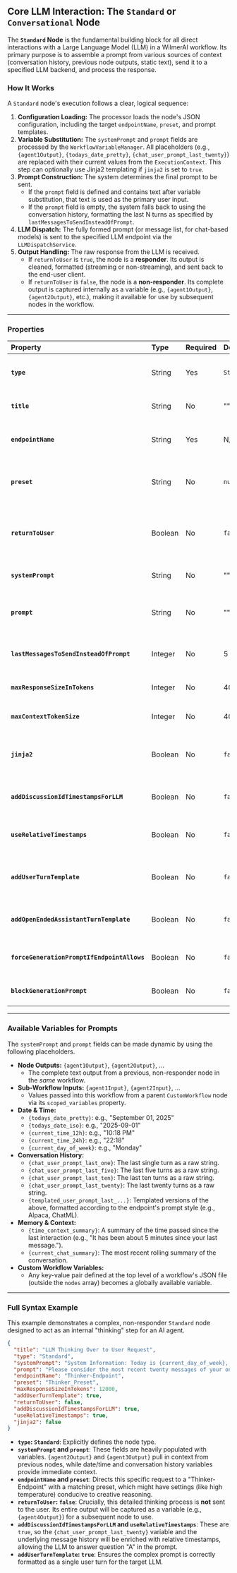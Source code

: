 ## Core LLM Interaction: The `Standard` or `Conversational` Node

The **`Standard` Node** is the fundamental building block for all direct interactions with a Large Language Model (LLM)
in a WilmerAI workflow. Its primary purpose is to assemble a prompt from various sources of context (conversation
history, previous node outputs, static text), send it to a specified LLM backend, and process the response.

### How It Works

A `Standard` node's execution follows a clear, logical sequence:

1. **Configuration Loading:** The processor loads the node's JSON configuration, including the target `endpointName`,
   `preset`, and prompt templates.
2. **Variable Substitution:** The `systemPrompt` and `prompt` fields are processed by the `WorkflowVariableManager`. All
   placeholders (e.g., `{agent1Output}`, `{todays_date_pretty}`, `{chat_user_prompt_last_twenty}`) are replaced with
   their current values from the `ExecutionContext`. This step can optionally use Jinja2 templating if `jinja2` is set
   to `true`.
3. **Prompt Construction:** The system determines the final prompt to be sent.
    * If the `prompt` field is defined and contains text after variable substitution, that text is used as the primary
      user input.
    * If the `prompt` field is empty, the system falls back to using the conversation history, formatting the last N
      turns as specified by `lastMessagesToSendInsteadOfPrompt`.
4. **LLM Dispatch:** The fully formed prompt (or message list, for chat-based models) is sent to the specified LLM
   endpoint via the `LLMDispatchService`.
5. **Output Handling:** The raw response from the LLM is received.
    * If `returnToUser` is `true`, the node is a **responder**. Its output is cleaned, formatted (streaming or
      non-streaming), and sent back to the end-user client.
    * If `returnToUser` is `false`, the node is a **non-responder**. Its complete output is captured internally as a
      variable (e.g., `{agent1Output}`, `{agent2Output}`, etc.), making it available for use by subsequent nodes in the
      workflow.

-----

### Properties

| Property                                    | Type    | Required | Default    | Description                                                                                                                                                                             |
|:--------------------------------------------|:--------|:---------|:-----------|:----------------------------------------------------------------------------------------------------------------------------------------------------------------------------------------|
| **`type`**                                  | String  | Yes      | `Standard` | The node type. While technically optional (it defaults to `Standard`), it is best practice to always include it for clarity.                                                            |
| **`title`**                                 | String  | No       | ""         | A descriptive name for the node, used for logging and debugging purposes.                                                                                                               |
| **`endpointName`**                          | String  | Yes      | N/A        | The name of the LLM endpoint configuration to use for this node, as defined in `Public/Configs/Endpoints/`.                                                                             |
| **`preset`**                                | String  | No       | `null`     | The name of the generation preset (e.g., temperature, top\_p) to use from `Public/Configs/Presets/`. If omitted, the endpoint's default preset is used.                                 |
| **`returnToUser`**                          | Boolean | No       | `false`    | If `true`, this node's output is sent to the user. Only one node per workflow can be a responder. If no node is marked, the last node in the sequence becomes the responder by default. |
| **`systemPrompt`**                          | String  | No       | ""         | The system prompt or initial instruction set for the LLM. Supports variable substitution.                                                                                               |
| **`prompt`**                                | String  | No       | ""         | The main user-facing prompt. If this is empty, the node will use `lastMessagesToSendInsteadOfPrompt` instead. Supports variable substitution.                                           |
| **`lastMessagesToSendInsteadOfPrompt`**     | Integer | No       | 5          | If `prompt` is empty, this specifies how many of the most recent conversational turns to use as the prompt.                                                                             |
| **`maxResponseSizeInTokens`**               | Integer | No       | 400        | Overrides the maximum number of tokens the LLM can generate for this specific node.                                                                                                     |
| **`maxContextTokenSize`**                   | Integer | No       | 4096       | Overrides the maximum context window size (in tokens) for this specific node.                                                                                                           |
| **`jinja2`**                                | Boolean | No       | `false`    | If `true`, enables Jinja2 templating for the `systemPrompt` and `prompt` fields, theoretically allowing for more complex logic like loops and conditionals.                             |
| **`addDiscussionIdTimestampsForLLM`**       | Boolean | No       | `false`    | If `true`, automatically injects timestamps into the `messages` payload sent to the LLM. Requires a `discussionId` to be active.                                                        |
| **`useRelativeTimestamps`**                 | Boolean | No       | `false`    | If `addDiscussionIdTimestampsForLLM` is `true`, this setting will use relative timestamps (e.g., "5 minutes ago") instead of absolute ones.                                             |
| **`addUserTurnTemplate`**                   | Boolean | No       | `false`    | Manually wraps the final prompt content in the user turn template defined by the endpoint's prompt format. Useful for forcing a specific structure.                                     |
| **`addOpenEndedAssistantTurnTemplate`**     | Boolean | No       | `false`    | Appends the start of an assistant turn template to the end of the final prompt, effectively "prompting" the model to begin its response.                                                |
| **`forceGenerationPromptIfEndpointAllows`** | Boolean | No       | `false`    | Forces the addition of a generation prompt (like an assistant turn template) even if other settings would normally suppress it.                                                         |
| **`blockGenerationPrompt`**                 | Boolean | No       | `false`    | Explicitly blocks the addition of any automatic generation prompt, regardless of other settings.                                                                                        |

-----

### Available Variables for Prompts

The `systemPrompt` and `prompt` fields can be made dynamic by using the following placeholders.

* **Node Outputs:** `{agent1Output}`, `{agent2Output}`, ...
    * The complete text output from a previous, non-responder node in the *same* workflow.
* **Sub-Workflow Inputs:** `{agent1Input}`, `{agent2Input}`, ...
    * Values passed into this workflow from a parent `CustomWorkflow` node via its `scoped_variables` property.
* **Date & Time:**
    * `{todays_date_pretty}`: e.g., "September 01, 2025"
    * `{todays_date_iso}`: e.g., "2025-09-01"
    * `{current_time_12h}`: e.g., "10:18 PM"
    * `{current_time_24h}`: e.g., "22:18"
    * `{current_day_of_week}`: e.g., "Monday"
* **Conversation History:**
    * `{chat_user_prompt_last_one}`: The last single turn as a raw string.
    * `{chat_user_prompt_last_five}`: The last five turns as a raw string.
    * `{chat_user_prompt_last_ten}`: The last ten turns as a raw string.
    * `{chat_user_prompt_last_twenty}`: The last twenty turns as a raw string.
    * `{templated_user_prompt_last_...}`: Templated versions of the above, formatted according to the endpoint's prompt
      style (e.g., Alpaca, ChatML).
* **Memory & Context:**
    * `{time_context_summary}`: A summary of the time passed since the last interaction (e.g., "It has been about 5
      minutes since your last message.").
    * `{current_chat_summary}`: The most recent rolling summary of the conversation.
* **Custom Workflow Variables:**
    * Any key-value pair defined at the top level of a workflow's JSON file (outside the `nodes` array) becomes a
      globally available variable.

-----

### Full Syntax Example

This example demonstrates a complex, non-responder `Standard` node designed to act as an internal "thinking" step for an
AI agent.

```json
{
  "title": "LLM Thinking Over to User Request",
  "type": "Standard",
  "systemPrompt": "System Information: Today is {current_day_of_week}, {todays_date_pretty}. The current time is {current_time_12h} {time_context_summary}\n\nYou are {ai_persona_name}, an advanced AI powered by a program called WilmerAI, which orchestrates multiple LLMs to work together to form a single unit; each of those LLMs makes up a part of your brain.\n\nYou are currently engaged in an online conversation, via a chat program, with a human user called {human_persona_name}.\n\nInformation about your personality and communication style can be found below:\n<your_profile>\n{agent3Output}\n</your_profile>\n\nInformation about {human_persona_name} can be found below:\n<user_profile>\n{agent2Output}\n</user_profile>",
  "prompt": "Please consider the most recent twenty messages of your online conversation with {human_persona_name}:\n\n<recent_conversation>\n{chat_user_prompt_last_twenty}\n</recent_conversation>\n\nPlease think carefully about all of this by answering ALL of the following questions in complete sentences, in-depth and with great detail:\n- A) Please look at the timestamps of the last few messages. The most recent message may be a placeholder with your name, the message before that is {human_persona_name}'s message to you, and the message before that was your message to them. How long has it been since your last message to them, and the message they just sent?\n- B) What is the date, the day of the week, and the current time? According to their schedule, what would {human_persona_name} usually be doing right about now, if anything.\n- C) Please explain what {human_persona_name} meant in their last message to you.\n- D) Next consider the possibility of less easy to read cues like sarcasm, passive aggressiveness, etc that might change your interpretation of what they are saying, if you had happened to miss them. Carefully consider the possibility that you incorrectly read the intent behind the message. Please break down how the message might be misread. Does the new interpretation change your answer about what {human_persona_name} meant?\n- E) Carefully consider what the best way to respond might be. If the response requires solving a problem, please think step by step through the problem until a solution is found, and validate your solution. Otherwise, carefully consider any emotional or factual conditions around the conversation that would affect the response. Question your conclusion, and validate your conclusion.\n- F) Please write a draft response now. Take into consideration not just the conversation, but also any unexpected large gaps (several hours, or especially more than a day) in time since the previous messages. It's not always necessary to point them out, but it can be a valid conversation topic. If the response involves writing code or rewriting text for {human_persona_name}, please use placeholders for that information. The point of this draft is to focus on the unique verbiage that you would use in your response, not the technical solutions necessary for the final response.\n\nPlease work through the instructions now, and be sure to avoid repeating the same concept over and over in your response. If you've said something in a recent message, there is no reason to say it again. Assume the other person does not want to hear the same thing twice unless they specifically ask for it.\n\nIMPORTANT: Repetition is bad. Please be careful about using certain turns of phrase over and over, starting each message with similar introductions over and over, etc. Even if the past 10 messages all repeated something—do not repeat it here.",
  "endpointName": "Thinker-Endpoint",
  "preset": "Thinker_Preset",
  "maxResponseSizeInTokens": 12000,
  "addUserTurnTemplate": true,
  "returnToUser": false,
  "addDiscussionIdTimestampsForLLM": true,
  "useRelativeTimestamps": true,
  "jinja2": false
}
```

* **`type`: `Standard`**: Explicitly defines the node type.
* **`systemPrompt` and `prompt`**: These fields are heavily populated with variables. `{agent2Output}` and
  `{agent3Output}` pull in context from previous nodes, while date/time and conversation history variables provide
  immediate context.
* **`endpointName` and `preset`**: Directs this specific request to a "Thinker-Endpoint" with a matching preset, which
  might have settings (like high temperature) conducive to creative reasoning.
* **`returnToUser`: `false`**: Crucially, this detailed thinking process is **not** sent to the user. Its entire output
  will be captured as a variable (e.g., `{agent4Output}`) for a subsequent node to use.
* **`addDiscussionIdTimestampsForLLM` and `useRelativeTimestamps`**: These are `true`, so the
  `{chat_user_prompt_last_twenty}` variable and the underlying message history will be enriched with relative
  timestamps, allowing the LLM to answer question "A" in the prompt.
* **`addUserTurnTemplate`: `true`**: Ensures the complex prompt is correctly formatted as a single user turn for the
  target LLM.